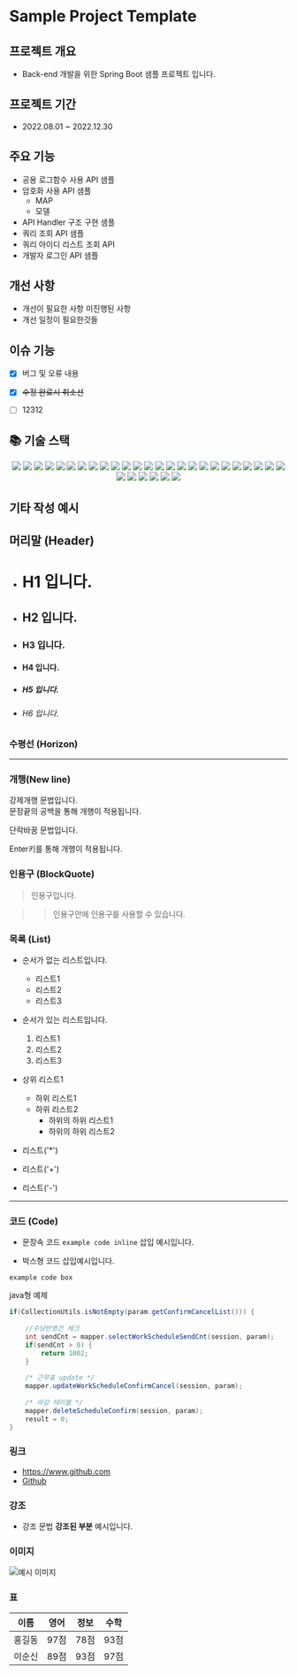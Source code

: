 # Sample Project Template

## 프로젝트 개요
- Back-end 개발을 위한 Spring Boot 샘플 프로젝트 입니다.

<!-- 
    주석 부분
-->

## 프로젝트 기간
- 2022.08.01 ~ 2022.12.30

## 주요 기능
- 공용 로그함수 사용 API 샘플
- 암호화 사용 API 샘플
  - MAP
  - 모델 
- API Handler 구조 구현 샘플
- 쿼리 조회 API 샘플
- 쿼리 아이디 리스트 조회 API 
- 개발자 로그인 API 샘플

## 개선 사항 ###
- 개선이 필요한 사항 미진행된 사항 
- 개선 일정이 필요한것들

## 이슈 기능 ###
- [x] 버그 및 오류 내용
- [x] ~~수정 완료시 취소선~~
- [ ] 12312  


## 📚 기술 스택
<div align=center> 
<!--
<img src="https://img.shields.io/badge/thymeleaf-005F0F?style=for-the-badge&logo=thymeleaf&logoColor=white"> 
<img src="https://img.shields.io/badge/javascript-F7DF1E?style=for-the-badge&logo=javascript&logoColor=black"> 
-->
<img src="https://img.shields.io/badge/nginx-009639?style=for-the-badge&logo=nginx&logoColor=white"> 
<img src="https://img.shields.io/badge/java9-007396?style=for-the-badge&logo=java&logoColor=white"> 
<img src="https://img.shields.io/badge/springboot 2.3.9-6DB33F?style=for-the-badge&logo=spring&logoColor=white"> 
<img src="https://img.shields.io/badge/mariaDB-003545?style=for-the-badge&logo=mariaDB&logoColor=white"> 

<!-- 

- AmazonAWS
- Android
- Android Studio
- Apache Tomcat
- CSS3
- Docker
- Git
- GitHub
- Go
- HTML5
- Java
- JavaScript
- jQuery
- JSON
- Linux
- MariaDB
- MySQL
- Node.js
- React 
- React Native
- Selenium
- Spring
-->

<img src="https://img.shields.io/badge/Amazon AWS-232F3E?style=for-the-badge&logo=amazonaws&logoColor=white"/>
<img src="https://img.shields.io/badge/Android-3DDC84?style=for-the-badge&logo=android&logoColor=white"/>
<img src="https://img.shields.io/badge/Android Studio-3DDC84?style=for-the-badge&logo=Android Studio&logoColor=white"/>
<img src="https://img.shields.io/badge/Apache Tomcat-F8DC75?style=for-the-badge&logo=apachetomcat&logoColor=black"/>
<img src="https://img.shields.io/badge/CSS3-1572B6?style=for-the-badge&logo=css3&logoColor=white"/>
<img src="https://img.shields.io/badge/Docker-2496ED?style=for-the-badge&logo=Docker&logoColor=white"/>
<img src="https://img.shields.io/badge/Git-F05032?style=for-the-badge&logo=git&logoColor=white"/>
<img src="https://img.shields.io/badge/GitHub-181717?style=for-the-badge&logo=GitHub&logoColor=white"/>
<img src="https://img.shields.io/badge/Go-00ADD8?style=for-the-badge&logo=Go&logoColor=white"/>
<img src="https://img.shields.io/badge/HTML5-E34F26?style=for-the-badge&logo=html5&logoColor=white"/>
<img src="https://img.shields.io/badge/java-007396?style=for-the-badge&logo=java&logoColor=white"/>
<img src="https://img.shields.io/badge/JavaScript-F7DF1E?style=for-the-badge&logo=javascript&logoColor=black"/>
<img src="https://img.shields.io/badge/jQuery-0769AD?style=for-the-badge&logo=jQuery&logoColor=white"/>
<img src="https://img.shields.io/badge/JSON-000000?style=for-the-badge&logo=json&logoColor=white"/>
<img src="https://img.shields.io/badge/Linux-FCC624?style=for-the-badge&logo=linux&logoColor=black"/>
<img src="https://img.shields.io/badge/MariaDB-003545?style=for-the-badge&logo=mariaDB&logoColor=white"/>
<img src="https://img.shields.io/badge/MySQL-4479A1?style=for-the-badge&logo=MySQL&logoColor=white"/>
<img src="https://img.shields.io/badge/Node.js-339933?style=for-the-badge&logo=Node.js&logoColor=white"/>
<img src="https://img.shields.io/badge/React-61DAFB?style=for-the-badge&logo=React&logoColor=black"/>
<img src="https://img.shields.io/badge/React Native-61DAFB?style=for-the-badge&logo=React&logoColor=black"/>
<img src="https://img.shields.io/badge/Selenium-43B02A?style=for-the-badge&logo=Selenium&logoColor=white"/>
<img src="https://img.shields.io/badge/Spring-6DB33F?style=for-the-badge&logo=Spring&logoColor=white"/>
<img src="https://img.shields.io/badge/ElasticSearch-2496ED?style=for-the-badge&logo=ElasticSearch&logoColor=whitex"/>
<img src="https://img.shields.io/badge/Redis-F05032?style=for-the-badge&logo=redis&logoColor=white"/>
<img src="https://img.shields.io/badge/EMQX-6DB33F?style=for-the-badge&logo=mqtt&logoColor=white"/>
<img src="https://img.shields.io/badge/KAFKA-000000?style=for-the-badge&logo=apachekafka&logoColor=white"/>
<img src="https://img.shields.io/badge/MaxScale-003545?style=for-the-badge&logo=mariadb&logoColor=white"/>
</div>



## 기타 작성 예시
## 머리말 (Header)
* # H1 입니다.

* ## H2 입니다.

* ### H3 입니다.

* #### H4 입니다.

* ##### H5 입니다.

* ###### H6 입니다.

### 수평선 (Horizon)

***

### 개행(New line)

강제개행 문법입니다.  
문장끝의 공백을 통해 개행이 적용됩니다.

단락바꿈 문법입니다.

Enter키를 통해 개행이 적용됩니다.

### 인용구 (BlockQuote)

> 인용구입니다.

>> 인용구안에 인용구를 사용할 수 있습니다.

### 목록 (List)

* 순서가 없는 리스트입니다.
    * 리스트1
    * 리스트2
    * 리스트3

* 순서가 있는 리스트입니다.
    1. 리스트1
    2. 리스트2
    3. 리스트3

* 상위 리스트1
    * 하위 리스트1
    * 하위 리스트2
        * 하위의 하위 리스트1
        * 하위의 하위 리스트2

* 리스트('*')
+ 리스트('+')
- 리스트('-')

---

### 코드 (Code)

* 문장속 코드 `example code inline` 삽입 예시입니다.

* 박스형 코드 삽입예시입니다.
```
example code box
```

java형 예제
```java
if(CollectionUtils.isNotEmpty(param.getConfirmCancelList())) {
            
    //수당반영건 체크
    int sendCnt = mapper.selectWorkScheduleSendCnt(session, param);
    if(sendCnt > 0) {
        return 1002;
    }
    
    /* 근무표 update */
    mapper.updateWorkScheduleConfirmCancel(session, param);
    
    /* 마감 테이블 */
    mapper.deleteScheduleConfirm(session, param);
    result = 0;
}
```

### 링크

* <https://www.github.com>
* [Github](https://www.github.com)

### 강조

* 강조 문법 **강조된 부분** 예시입니다.

### 이미지

![예시 이미지](https://img1.daumcdn.net/thumb/R1280x0/?scode=mtistory2&fname=https%3A%2F%2Fblog.kakaocdn.net%2Fdn%2FcSny4z%2FbtqLscBsylh%2F664ohYXuzsxiYLiJdRBtSk%2Fimg.jpg)

### 표
| 이름  | 영어  | 정보  | 수학  |
|-----|-----|-----|-----|
| 홍길동 | 97점 | 78점 | 93점 |
| 이순신 | 89점 | 93점 | 97점 |
